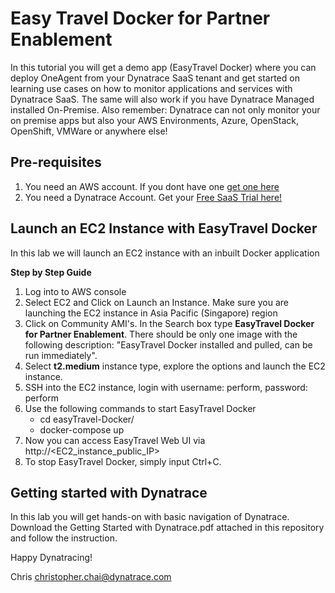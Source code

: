 # Easy Travel Docker for Partner Enablement
In this tutorial you will get a demo app (EasyTravel Docker) where you can deploy OneAgent from your Dynatrace SaaS tenant and get started on learning use cases on how to monitor applications and services with Dynatrace SaaS. The same will also work if you have Dynatrace Managed installed On-Premise. Also remember: Dynatrace can not only monitor your on premise apps but also your AWS Environments, Azure, OpenStack, OpenShift, VMWare or anywhere else!

## Pre-requisites
1. You need an AWS account. If you dont have one [get one here](https://aws.amazon.com/)
2. You need a Dynatrace Account. Get your [Free SaaS Trial here!](http://bit.ly/dtsaastrial)

## Launch an EC2 Instance with EasyTravel Docker
In this lab we will launch an EC2 instance with an inbuilt Docker application 

**Step by Step Guide**
1. Log into to AWS console
2. Select EC2 and Click on Launch an Instance. Make sure you are launching the EC2 instance in Asia Pacific (Singapore) region
3. Click on Community AMI's. In the Search box type **EasyTravel Docker for Partner Enablement**. There should be only one image with the following description: "EasyTravel Docker installed and pulled, can be run immediately".
4. Select **t2.medium** instance type, explore the options and launch the EC2 instance.
5. SSH into the EC2 instance, login with username: perform, password: perform
6. Use the following commands to start EasyTravel Docker
   - cd easyTravel-Docker/
   - docker-compose up
7. Now you can access EasyTravel Web UI via http://<EC2_instance_public_IP>
8. To stop EasyTravel Docker, simply input Ctrl+C.

## Getting started with Dynatrace
In this lab you will get hands-on with basic navigation of Dynatrace. Download the Getting Started with Dynatrace.pdf attached in this repository and follow the instruction.

Happy Dynatracing!

Chris
christopher.chai@dynatrace.com
